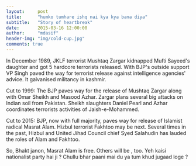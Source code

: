 ```yaml
---
layout:     post
title:      "humko tumhare ishq nai kya kya bana diya"
subtitle:   "Story of heartbreak"
date:       2015-03-16 12:00:00
author:     "mdasif"
header-img: "img/cold-cup.jpg"
comments: true
---
```

<p>
In December 1989, JKLF terrorist Mushtaq Zargar kidnapped Mufti Sayeed's daughter and got 5 hardcore terrorists released. With BJP's outside support VP Singh paved the way for terrorist release against intelligence agencies' advice. It galvanised militancy in kashmir. </p> <p>
Cut to 1999: The BJP paves way for the release of Mushtaq Zargar along with Omar Sheikh and Masood Azhar.
Zargar plans several big attacks on Indian soil from Pakistan. Sheikh slaughters Daniel Pearl and Azhar coordinates terrorists activities of Jaish-e-Mohammed. </p> <p>
Cut to 2015: BJP, now with full majority, paves way for release of Islamist radical Masrat Alam. Hizbul terrorist Fakhtoo may be next.
Several times in the past, Hizbul and United Jihad Council chief Syed Salahudin has lauded the roles of Alam and Fakhtoo. </p> <p>
So, Bhakt janon, Masrat Alam is free. Others will be , too. Yeh kaisi nationalist party hai ji ? Chullu bhar paani mai du ya tum khud jugaad loge ? </p>